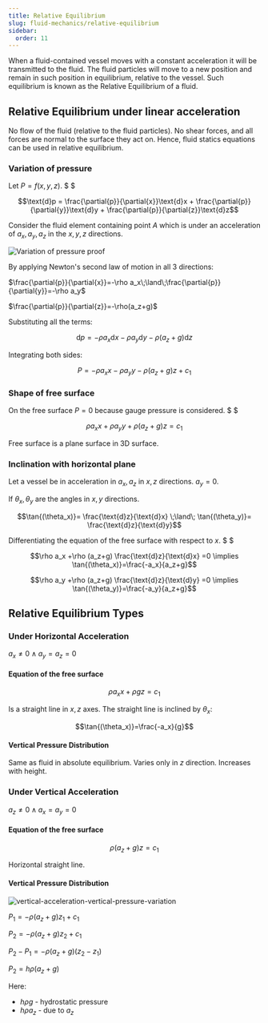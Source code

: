 ```yaml
---
title: Relative Equilibrium
slug: fluid-mechanics/relative-equilibrium
sidebar:
  order: 11
---
```


When a fluid-contained vessel moves with a constant acceleration it will be
transmitted to the fluid. The fluid particles will move to a new position and
remain in such position in equilibrium, relative to the vessel. Such equilibrium
is known as the Relative Equilibrium of a fluid.

## Relative Equilibrium under linear acceleration

No flow of the fluid (relative to the fluid particles). No shear forces, and all
forces are normal to the surface they act on. Hence, fluid statics equations can
be used in relative equilibrium.

### Variation of pressure

Let $P=f(x,y,z)$. $ $

```math
\text{d}p
=
\frac{\partial{p}}{\partial{x}}\text{d}x
+
\frac{\partial{p}}{\partial{y}}\text{d}y
+
\frac{\partial{p}}{\partial{z}}\text{d}z
```

Consider the fluid element containing point $A$ which is under an acceleration
of $a_x,a_y,a_z$ in the $x,y,z$ directions.

![Variation of pressure proof](/fluids/rel-eq-variation-of-pressure.jpg)

By applying Newton's second law of motion in all 3 directions:

$\frac{\partial{p}}{\partial{x}}=-\rho a_x\;\land\;\frac{\partial{p}}{\partial{y}}=-\rho a_y$

$\frac{\partial{p}}{\partial{z}}=-\rho(a_z+g)$

Substituting all the terms:

```math
\text{d}p
=
-\rho a_x\text{d}x
-\rho a_y\text{d}y
-\rho (a_z+g)\text{d}z
```

Integrating both sides:

```math
P=
-\rho a_x x
-\rho a_y y
-\rho (a_z+g) z
+c_1
```

### Shape of free surface

On the free surface $P=0$ because gauge pressure is considered. $ $

```math
\rho a_x x
+\rho a_y y
+\rho (a_z+g) z
=c_1
```

Free surface is a plane surface in 3D surface.

### Inclination with horizontal plane

Let a vessel be in acceleration in $a_x,a_z$ in $x,z$ directions. $a_y=0$.

If $\theta_x,\theta_y$ are the angles in $x,y$ directions.

```math
\tan{(\theta_x)}=
\frac{\text{d}z}{\text{d}x}
\;\land\;
\tan{(\theta_y)}=
\frac{\text{d}z}{\text{d}y}
```

Differentiating the equation of the free surface with respect to $x$. $ $

```math
\rho a_x
+\rho (a_z+g) \frac{\text{d}z}{\text{d}x}
=0
\implies
\tan{(\theta_x)}=\frac{-a_x}{a_z+g}
```

```math
\rho a_y
+\rho (a_z+g) \frac{\text{d}z}{\text{d}y}
=0
\implies
\tan{(\theta_y)}=\frac{-a_y}{a_z+g}
```

## Relative Equilibrium Types

### Under Horizontal Acceleration

$a_x\neq 0\;\land\;a_y=a_z=0$

#### Equation of the free surface

```math
\rho a_x x
+\rho g z
=c_1
```

Is a straight line in $x, z$ axes. The straight line is inclined by $\theta_x$:

```math
\tan{(\theta_x)}=\frac{-a_x}{g}
```

#### Vertical Pressure Distribution

Same as fluid in absolute equilibrium. Varies only in $z$ direction. Increases
with height.

### Under Vertical Acceleration

$a_z\neq 0\;\land\;a_x=a_y=0$

#### Equation of the free surface

```math
\rho (a_z+g) z=c_1
```

Horizontal straight line.

#### Vertical Pressure Distribution

![vertical-acceleration-vertical-pressure-variation](/fluids/vertical-acceleration-vertical-pressure-variation.jpg)

$P_1=-\rho(a_z+g)z_1+c_1$

$P_2=-\rho(a_z+g)z_2+c_1$

$P_2-P_1=-\rho(a_z+g)(z_2-z_1)$

$P_2=h\rho(a_z+g)$

Here:

- $h\rho g$ - hydrostatic pressure
- $h\rho a_z$ - due to $a_z$
